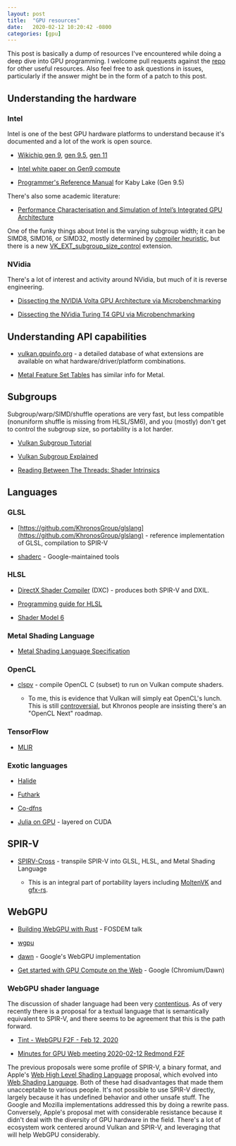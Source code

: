 ```yaml
---
layout: post
title:  "GPU resources"
date:   2020-02-12 10:20:42 -0800
categories: [gpu]
---
```

This post is basically a dump of resources I've encountered while doing a deep dive into GPU programming. I welcome pull requests against the [repo](https://github.com/raphlinus/raphlinus.github.io) for other useful resources. Also feel free to ask questions in issues, particularly if the answer might be in the form of a patch to this post.

## Understanding the hardware

### Intel

Intel is one of the best GPU hardware platforms to understand because it's documented and a lot of the work is open source.

* [Wikichip gen 9](https://en.wikichip.org/wiki/intel/microarchitectures/gen9), [gen 9.5](https://en.wikichip.org/wiki/intel/microarchitectures/gen9.5), [gen 11](https://en.wikichip.org/wiki/intel/microarchitectures/gen11)

* [Intel white paper on Gen9 compute](https://software.intel.com/sites/default/files/managed/c5/9a/The-Compute-Architecture-of-Intel-Processor-Graphics-Gen9-v1d0.pdf)

* [Programmer's Reference Manual](https://01.org/sites/default/files/documentation/intel-gfx-prm-osrc-kbl-vol07-3d_media_gpgpu.pdf) for Kaby Lake (Gen 9.5)

There's also some academic literature:

* [Performance Characterisation and Simulation of Intel’s Integrated GPU Architecture](http://comparch.gatech.edu/hparch/papers/gera_ispass18.pdf)

One of the funky things about Intel is the varying subgroup width; it can be SIMD8, SIMD16, or SIMD32, mostly determined by [compiler heuristic](https://software.intel.com/en-us/forums/opencl/topic/564990), but there is a new [VK_EXT_subgroup_size_control](https://www.khronos.org/registry/vulkan/specs/1.1-extensions/html/chap44.html#VK_EXT_subgroup_size_control) extension.

### NVidia

There's a lot of interest and activity around NVidia, but much of it is reverse engineering.

* [Dissecting the NVIDIA Volta GPU Architecture via Microbenchmarking](https://arxiv.org/pdf/1804.06826.pdf)

* [Dissecting the NVidia Turing T4 GPU via Microbenchmarking](https://arxiv.org/pdf/1903.07486.pdf)

## Understanding API capabilities

* [vulkan.gpuinfo.org](https://vulkan.gpuinfo.org/) - a detailed database of what extensions are available on what hardware/driver/platform combinations.

* [Metal Feature Set Tables](https://developer.apple.com/metal/Metal-Feature-Set-Tables.pdf) has similar info for Metal.

## Subgroups

Subgroup/warp/SIMD/shuffle operations are very fast, but less compatible (nonuniform shuffle is missing from HLSL/SM6), and you (mostly) don't get to control the subgroup size, so portability is a lot harder.

* [Vulkan Subgroup Tutorial](https://www.khronos.org/blog/vulkan-subgroup-tutorial)

* [Vulkan Subgroup Explained](https://www.khronos.org/assets/uploads/developers/library/2018-vulkan-devday/06-subgroups.pdf)

* [Reading Between The Threads: Shader Intrinsics](https://developer.nvidia.com/reading-between-threads-shader-intrinsics)

## Languages

### GLSL

* [https://github.com/KhronosGroup/glslang](https://github.com/KhronosGroup/glslang) - reference implementation of GLSL, compilation to SPIR-V

* [shaderc](https://github.com/google/shaderc) - Google-maintained tools

### HLSL

* [DirectX Shader Compiler](https://github.com/microsoft/DirectXShaderCompiler) (DXC) - produces both SPIR-V and DXIL.

* [Programming guide for HLSL](https://docs.microsoft.com/en-us/windows/win32/direct3dhlsl/dx-graphics-hlsl-pguide)

* [Shader Model 6](https://docs.microsoft.com/en-us/windows/win32/direct3dhlsl/hlsl-shader-model-6-0-features-for-direct3d-12)

### Metal Shading Language

* [Metal Shading Language Specification](https://developer.apple.com/metal/Metal-Shading-Language-Specification.pdf)

### OpenCL

* [clspv](https://github.com/google/clspv) - compile OpenCL C (subset) to run on Vulkan compute shaders.

  * To me, this is evidence that Vulkan will simply eat OpenCL's lunch. This is still [controversial](https://github.com/KhronosGroup/Vulkan-Ecosystem/issues/42), but Khronos people are insisting there's an "OpenCL Next" roadmap.

### TensorFlow

* [MLIR](https://blog.tensorflow.org/2019/04/mlir-new-intermediate-representation.html)

### Exotic languages

* [Halide](https://halide-lang.org/)

* [Futhark](https://futhark-lang.org/)

* [Co-dfns](https://github.com/Co-dfns/Co-dfns)

* [Julia on GPU](https://juliacomputing.com/domains/gpus.html) - layered on CUDA

## SPIR-V

* [SPIRV-Cross](https://github.com/KhronosGroup/SPIRV-Cross) - transpile SPIR-V into GLSL, HLSL, and Metal Shading Language

  * This is an integral part of portability layers including [MoltenVK](https://github.com/KhronosGroup/MoltenVK) and [gfx-rs](https://github.com/gfx-rs/gfx).

## WebGPU

* [Building WebGPU with Rust](https://fosdem.org/2020/schedule/event/rust_webgpu/) - FOSDEM talk

* [wgpu](https://github.com/gfx-rs/wgpu)

* [dawn](https://dawn.googlesource.com/dawn) - Google's WebGPU implementation

* [Get started with GPU Compute on the Web](https://developers.google.com/web/updates/2019/08/get-started-with-gpu-compute-on-the-web) - Google (Chromium/Dawn)

### WebGPU shader language

The discussion of shader language had been very [contentious](https://news.ycombinator.com/item?id=22020511). As of very recently there is a proposal for a textual language that is semantically equivalent to SPIR-V, and there seems to be agreement that this is the path forward.

* [Tint - WebGPU F2F - Feb 12, 2020](https://docs.google.com/presentation/d/1qHhFq0GJtY_59rNjpiHU--JW4bW4Ji3zWei-gM6cabs/edit)

* [Minutes for GPU Web meeting 2020-02-12 Redmond F2F](https://docs.google.com/document/d/1vQPA1JSOvfCHjBrkAEDLA1qCqQXe72vGen_1quoHZV8/edit#)

The previous proposals were some profile of SPIR-V, a binary format, and Apple's [Web High Level Shading Language](https://webkit.org/blog/8482/web-high-level-shading-language/) proposal, which evolved into [Web Shading Language](https://github.com/gpuweb/WSL). Both of these had disadvantages that made them unacceptable to various people. It's not possible to use SPIR-V directly, largely because it has undefined behavior and other unsafe stuff. The Google and Mozilla implementations addressed this by doing a rewrite pass. Conversely, Apple's proposal met with considerable resistance because it didn't deal with the diversity of GPU hardware in the field. There's a lot of ecosystem work centered around Vulkan and SPIR-V, and leveraging that will help WebGPU considerably.
